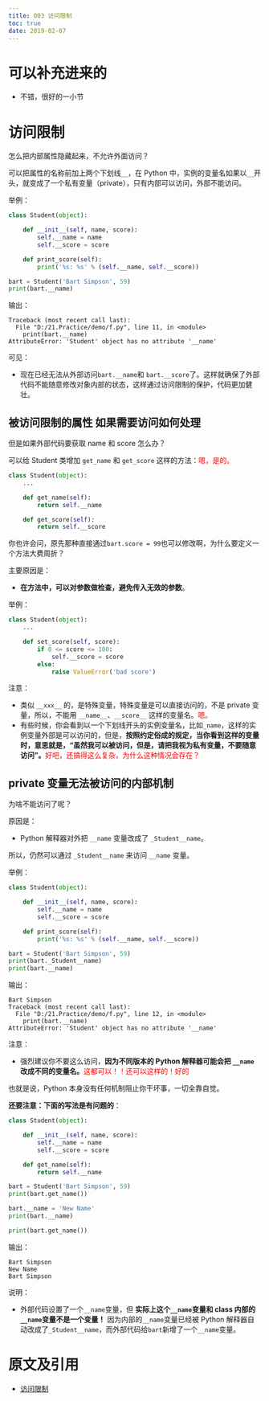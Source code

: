 ```yaml
---
title: 003 访问限制
toc: true
date: 2019-02-07
---
```

# 可以补充进来的

- 不错，很好的一小节

# 访问限制

怎么把内部属性隐藏起来，不允许外面访问？


可以把属性的名称前加上两个下划线`__`，在 Python 中，实例的变量名如果以`__`开头，就变成了一个私有变量（private），只有内部可以访问，外部不能访问。

举例：


```py
class Student(object):

    def __init__(self, name, score):
        self.__name = name
        self.__score = score

    def print_score(self):
        print('%s: %s' % (self.__name, self.__score))

bart = Student('Bart Simpson', 59)
print(bart.__name)
```

输出：

```
Traceback (most recent call last):
  File "D:/21.Practice/demo/f.py", line 11, in <module>
    print(bart.__name)
AttributeError: 'Student' object has no attribute '__name'
```

可见：

- 现在已经无法从外部访问`bart.__name`和 `bart.__score`了。这样就确保了外部代码不能随意修改对象内部的状态，这样通过访问限制的保护，代码更加健壮。

## 被访问限制的属性 如果需要访问如何处理


但是如果外部代码要获取 name 和 score 怎么办？

可以给 Student 类增加 `get_name` 和 `get_score` 这样的方法：<span style="color:red;">嗯，是的。</span>

```py
class Student(object):
    ...

    def get_name(self):
        return self.__name

    def get_score(self):
        return self.__score
```

你也许会问，原先那种直接通过`bart.score = 99`也可以修改啊，为什么要定义一个方法大费周折？

主要原因是：

- **在方法中，可以对参数做检查，避免传入无效的参数**。

举例：


```py
class Student(object):
    ...

    def set_score(self, score):
        if 0 <= score <= 100:
            self.__score = score
        else:
            raise ValueError('bad score')
```

注意：

- 类似 `__xxx__` 的，是特殊变量，特殊变量是可以直接访问的，不是 private 变量，所以，不能用 `__name__`、`__score__` 这样的变量名。<span style="color:red;">嗯。</span>
- 有些时候，你会看到以一个下划线开头的实例变量名，比如`_name`，这样的实例变量外部是可以访问的，但是，**按照约定俗成的规定，当你看到这样的变量时，意思就是，“虽然我可以被访问，但是，请把我视为私有变量，不要随意访问”。**<span style="color:red;">好吧，还搞得这么复杂，为什么这种情况会存在？</span>


## private 变量无法被访问的内部机制

为啥不能访问了呢？

原因是：

- Python 解释器对外把 `__name` 变量改成了 `_Student__name`。


所以，仍然可以通过 `_Student__name` 来访问 `__name` 变量。

举例：


```py
class Student(object):

    def __init__(self, name, score):
        self.__name = name
        self.__score = score

    def print_score(self):
        print('%s: %s' % (self.__name, self.__score))

bart = Student('Bart Simpson', 59)
print(bart._Student__name)
print(bart.__name)
```

输出：

```
Bart Simpson
Traceback (most recent call last):
  File "D:/21.Practice/demo/f.py", line 12, in <module>
    print(bart.__name)
AttributeError: 'Student' object has no attribute '__name'
```

注意：

- 强烈建议你不要这么访问，**因为不同版本的 Python 解释器可能会把 `__name` 改成不同的变量名。**<span style="color:red;">这都可以！！还可以这样的！好的</span>


也就是说，Python 本身没有任何机制阻止你干坏事，一切全靠自觉。

**还要注意：下面的写法是有问题的**：

```py
class Student(object):

    def __init__(self, name, score):
        self.__name = name
        self.__score = score

    def get_name(self):
        return self.__name

bart = Student('Bart Simpson', 59)
print(bart.get_name())

bart.__name = 'New Name'
print(bart.__name)

print(bart.get_name())
```

输出：

```
Bart Simpson
New Name
Bart Simpson
```

说明：

- 外部代码设置了一个`__name`变量，但 **实际上这个`__name`变量和 class 内部的`__name`变量不是一个变量！** 因为内部的`__name`变量已经被 Python 解释器自动改成了`_Student__name`，而外部代码给`bart`新增了一个`__name`变量。




# 原文及引用

- [访问限制](https://www.liaoxuefeng.com/wiki/0014316089557264a6b348958f449949df42a6d3a2e542c000/0014318650247930b1b21d7d3c64fe38c4b5a80d4469ad7000)
